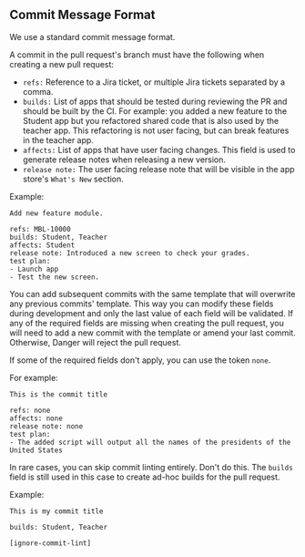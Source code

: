 ## Commit Message Format
We use a standard commit message format.

A commit in the pull request's branch must have the following when creating a new pull request:

- `refs:` Reference to a Jira ticket, or multiple Jira tickets separated by a comma.
- `builds:` List of apps that should be tested during reviewing the PR and should be built by the CI. For example: you added a new feature to the Student app but you refactored shared code that is also used by the teacher app. This refactoring is not user facing, but can break features in the teacher app.
- `affects:` List of apps that have user facing changes. This field is used to generate release notes when releasing a new version.
- `release note:` The user facing release note that will be visible in the app store's `What's New` section.

Example:

```
Add new feature module.

refs: MBL-10000
builds: Student, Teacher
affects: Student
release note: Introduced a new screen to check your grades.
test plan:
- Launch app
- Test the new screen.
```

You can add subsequent commits with the same template that will overwrite any previous commits' template. This way you can modify these fields during development and only the last value of each field will be validated. If any of the required fields are missing when creating the pull request, you will need to add a new commit with the template or amend your last commit. Otherwise, Danger will reject the pull request.

If some of the required fields don't apply, you can use the token `none`.

For example:

```
This is the commit title

refs: none
affects: none
release note: none
test plan:
- The added script will output all the names of the presidents of the United States
```

In rare cases, you can skip commit linting entirely. Don't do this. The `builds` field is still used in this case to create ad-hoc builds for the pull request.

Example:

```
This is my commit title

builds: Student, Teacher

[ignore-commit-lint]
```